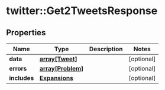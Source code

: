 # twitter::Get2TweetsResponse


## Properties
Name | Type | Description | Notes
------------ | ------------- | ------------- | -------------
**data** | [**array[Tweet]**](Tweet.md) |  | [optional] 
**errors** | [**array[Problem]**](Problem.md) |  | [optional] 
**includes** | [**Expansions**](Expansions.md) |  | [optional] 


